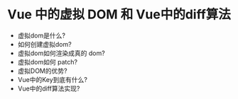 # Vue 中的虚拟 DOM 和 Vue中的diff算法  
- 虚拟dom是什么?
- 如何创建虚拟dom?  
- 虚拟dom如何渲染成真的 dom?   
- 虚拟dom如何 patch?  
- 虚拟DOM的优势?  
- Vue中的Key到底有什么?  
- Vue中的diff算法实现?  